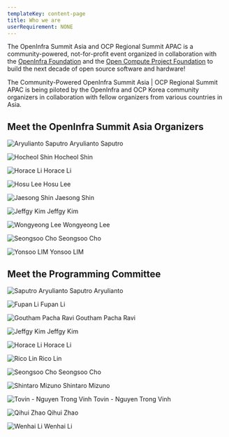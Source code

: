 ```yaml
---
templateKey: content-page
title: Who we are
userRequirement: NONE
---
```

The OpenInfra Summit Asia and OCP Regional Summit APAC is a community-powered, not-for-profit event organized in collaboration with the [OpenInfra Foundation](https://openinfra.dev/) and the [Open Compute Project Foundation](https://www.opencompute.org/) to build the next decade of open source software and hardware!

The Community-Powered OpenInfra Summit Asia | OCP Regional Summit APAC is being piloted by the OpenInfra and OCP Korea community organizers in collaboration with fellow organizers from various countries in Asia.

## Meet the OpenInfra Summit Asia Organizers

<Grid>

![Aryulianto Saputro](saputro-aryulianto.jpeg)  Aryulianto Saputro

![Hocheol Shin](hocheol-shin.jpg) Hocheol Shin

![Horace Li](horace-li.jpg) Horace Li

![Hosu Lee](hosu-lee.jpg) Hosu Lee

![Jaesong Shin](jaeseong-shin.jpg) Jaesong Shin

![Jeffgy Kim](jeffgy-kim2.jpg) Jeffgy Kim

![Wongyeong Lee](lee-won-gyeong.jpg) Wongyeong Lee

![Seongsoo Cho](seongsoo-cho.png) Seongsoo Cho

![Yonsoo LIM](yoonsoo-lim.jpg) Yonsoo LIM

</Grid>

## Meet the Programming Committee

<Grid>

![Saputro Aryulianto](saputro-aryulianto.jpeg) Saputro Aryulianto
 
![Fupan Li](lifupannanjing.jpg) Fupan Li

![Goutham Pacha Ravi](goutham-pacha-ravi.png) Goutham Pacha Ravi

![Jeffgy Kim](jeffgy-kim2.jpg) Jeffgy Kim

![Horace Li](horace-li.jpg) Horace Li

![Rico Lin](ricolin.jpg) Rico Lin

![Seongsoo Cho](seongsoo-cho.png) Seongsoo Cho

![Shintaro Mizuno](shintaro-mizuno-pic.jpg) Shintaro Mizuno

![Tovin - Nguyen Trong Vinh](tovin-nguyen-trong-vinh.jpg) Tovin - Nguyen Trong Vinh

![Qihui Zhao](qihui-zhao-2-.jpg) Qihui Zhao

![Wenhai Li](wenhaili.jpg) Wenhai Li

</Grid>
